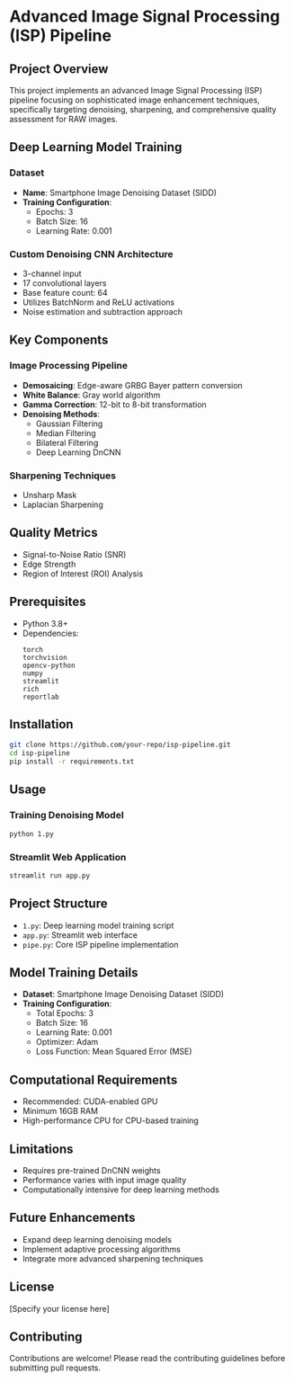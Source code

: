 # Advanced Image Signal Processing (ISP) Pipeline

## Project Overview
This project implements an advanced Image Signal Processing (ISP) pipeline focusing on sophisticated image enhancement techniques, specifically targeting denoising, sharpening, and comprehensive quality assessment for RAW images.

## Deep Learning Model Training

### Dataset
- **Name**: Smartphone Image Denoising Dataset (SIDD)
- **Training Configuration**:
  - Epochs: 3
  - Batch Size: 16
  - Learning Rate: 0.001

### Custom Denoising CNN Architecture
- 3-channel input
- 17 convolutional layers
- Base feature count: 64
- Utilizes BatchNorm and ReLU activations
- Noise estimation and subtraction approach

## Key Components

### Image Processing Pipeline
- **Demosaicing**: Edge-aware GRBG Bayer pattern conversion
- **White Balance**: Gray world algorithm 
- **Gamma Correction**: 12-bit to 8-bit transformation
- **Denoising Methods**:
  - Gaussian Filtering
  - Median Filtering
  - Bilateral Filtering
  - Deep Learning DnCNN

### Sharpening Techniques
- Unsharp Mask
- Laplacian Sharpening

## Quality Metrics
- Signal-to-Noise Ratio (SNR)
- Edge Strength
- Region of Interest (ROI) Analysis

## Prerequisites
- Python 3.8+
- Dependencies:
  ```
  torch
  torchvision
  opencv-python
  numpy
  streamlit
  rich
  reportlab
  ```

## Installation
```bash
git clone https://github.com/your-repo/isp-pipeline.git
cd isp-pipeline
pip install -r requirements.txt
```

## Usage

### Training Denoising Model
```bash
python 1.py
```

### Streamlit Web Application
```bash
streamlit run app.py
```

## Project Structure
- `1.py`: Deep learning model training script
- `app.py`: Streamlit web interface
- `pipe.py`: Core ISP pipeline implementation

## Model Training Details
- **Dataset**: Smartphone Image Denoising Dataset (SIDD)
- **Training Configuration**:
  - Total Epochs: 3
  - Batch Size: 16
  - Learning Rate: 0.001
  - Optimizer: Adam
  - Loss Function: Mean Squared Error (MSE)

## Computational Requirements
- Recommended: CUDA-enabled GPU
- Minimum 16GB RAM
- High-performance CPU for CPU-based training

## Limitations
- Requires pre-trained DnCNN weights
- Performance varies with input image quality
- Computationally intensive for deep learning methods

## Future Enhancements
- Expand deep learning denoising models
- Implement adaptive processing algorithms
- Integrate more advanced sharpening techniques

## License
[Specify your license here]

## Contributing
Contributions are welcome! Please read the contributing guidelines before submitting pull requests.

